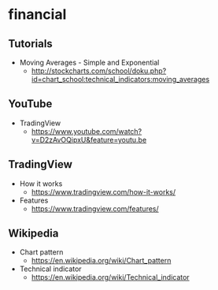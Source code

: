 # financial
## Tutorials
* Moving Averages - Simple and Exponential
  * http://stockcharts.com/school/doku.php?id=chart_school:technical_indicators:moving_averages

## YouTube
* TradingView
  * https://www.youtube.com/watch?v=D2zAvOQipxU&feature=youtu.be

## TradingView
* How it works
  * https://www.tradingview.com/how-it-works/
* Features
  * https://www.tradingview.com/features/

## Wikipedia
* Chart pattern
  * https://en.wikipedia.org/wiki/Chart_pattern
* Technical indicator
  * https://en.wikipedia.org/wiki/Technical_indicator
